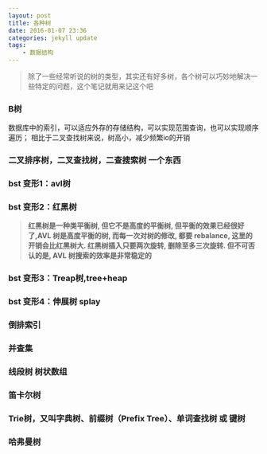 ```yaml
---
layout: post
title: 各种树
date: 2016-01-07 23:36
categories: jekyll update
tags:
    - 数据结构
---
```


> 除了一些经常听说的树的类型，其实还有好多树，各个树可以巧妙地解决一些特定的问题，这个笔记就用来记这个吧

### B树

数据库中的索引，可以适应外存的存储结构，可以实现范围查询，也可以实现顺序遍历；
相比于二叉查找树来说，树高小，减少频繁io的开销

### 二叉排序树，二叉查找树，二查搜索树 一个东西

### bst 变形1：avl树

### bst 变形2：红黑树

> **红黑树是一种类平衡树, 但它不是高度的平衡树, 但平衡的效果已经很好了,AVL 树是高度平衡的树, 而每一次对树的修改, 都要 rebalance, 这里的开销会比红黑树大. 红黑树插入只要两次旋转, 删除至多三次旋转. 但不可否认的是, AVL 树搜索的效率是非常稳定的**

### bst 变形3：Treap树,tree+heap

### bst 变形4：伸展树 splay

### 倒排索引

### 并查集

### 线段树 树状数组

### 笛卡尔树

### Trie树，又叫字典树、前缀树（Prefix Tree）、单词查找树 或 键树

### 哈弗曼树
